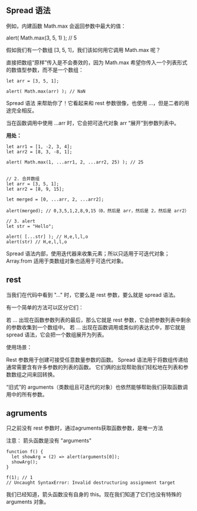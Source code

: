 ## Spread 语法

例如，内建函数 Math.max 会返回参数中最大的值：

alert( Math.max(3, 5, 1) ); // 5

假如我们有一个数组 [3, 5, 1]，我们该如何用它调用 Math.max 呢？

直接把数组“原样”传入是不会奏效的，因为 Math.max 希望你传入一个列表形式的数值型参数，而不是一个数组：
```
let arr = [3, 5, 1];

alert( Math.max(arr) ); // NaN
```

Spread 语法 来帮助你了！它看起来和 rest 参数很像，也使用 ...，但是二者的用途完全相反。

当在函数调用中使用 ...arr 时，它会把可迭代对象 arr “展开”到参数列表中。

**用处：**
```
let arr1 = [1, -2, 3, 4];
let arr2 = [8, 3, -8, 1];

alert( Math.max(1, ...arr1, 2, ...arr2, 25) ); // 25


// 2. 合并数组
let arr = [3, 5, 1];
let arr2 = [8, 9, 15];

let merged = [0, ...arr, 2, ...arr2];

alert(merged); // 0,3,5,1,2,8,9,15（0，然后是 arr，然后是 2，然后是 arr2）

// 3. alert
let str = "Hello";

alert( [...str] ); // H,e,l,l,o
alert(str) // H,e,l,l,o
```

Spread 语法内部，使用迭代器来收集元素；所以只适用于可迭代对象；Array.from 适用于类数组对象也适用于可迭代对象。


## rest 

当我们在代码中看到 "..." 时，它要么是 rest 参数，要么就是 spread 语法。

有一个简单的方法可以区分它们：

若 ... 出现在函数参数列表的最后，那么它就是 rest 参数，它会把参数列表中剩余的参数收集到一个数组中。
若 ... 出现在函数调用或类似的表达式中，那它就是 spread 语法，它会把一个数组展开为列表。

使用场景：

Rest 参数用于创建可接受任意数量参数的函数。
Spread 语法用于将数组传递给通常需要含有许多参数的列表的函数。
它们俩的出现帮助我们轻松地在列表和参数数组之间来回转换。

“旧式”的 arguments（类数组且可迭代的对象）也依然能够帮助我们获取函数调用中的所有参数。


## agruments
只之前没有 rest 参数时，通过agruments获取函数参数，是唯一方法

注意：
箭头函数是没有 "arguments"
```
function f() {
  let showArg = (2) => alert(arguments[0]);
  showArg();
}

f(1); // 1
// Uncaught SyntaxError: Invalid destructuring assignment target
```
我们已经知道，箭头函数没有自身的 this。现在我们知道了它们也没有特殊的 arguments 对象。